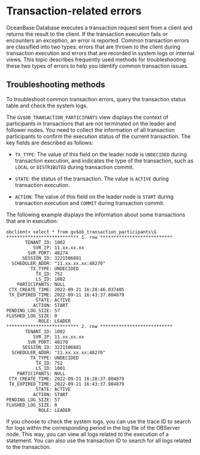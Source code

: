 # Transaction-related errors

OceanBase Database executes a transaction request sent from a client and returns the result to the client. If the transaction execution fails or encounters an exception, an error is reported. Common transaction errors are classified into two types: errors that are thrown to the client during transaction execution and errors that are recorded in system logs or internal views. This topic describes frequently used methods for troubleshooting these two types of errors to help you identify common transaction issues.

## Troubleshooting methods

To troubleshoot common transaction errors, query the transaction status table and check the system logs.

The `GV$OB_TRANSACTION_PARTICIPANTS` view displays the context of participants in transactions that are not terminated on the leader and follower nodes. You need to collect the information of all transaction participants to confirm the execution status of the current transaction. The key fields are described as follows:

* `TX_TYPE`: The value of this field on the leader node is `UNDECIDED` during transaction execution, and indicates the type of the transaction, such as `LOCAL` or `DISTRIBUTED` during transaction commit.

* `STATE`: the status of the transaction. The value is `ACTIVE` during transaction execution.

* `ACTION`: The value of this field on the leader node is `START` during transaction execution and `COMMIT` during transaction commit.

The following example displays the information about some transactions that are in execution:

```
obclient> select * from gv$ob_transaction_participants\G
*************************** 1. row ***************************
       TENANT_ID: 1002
          SVR_IP: 11.xx.xx.xx
        SVR_PORT: 48274
      SESSION_ID: 3221506881
  SCHEDULER_ADDR: "11.xx.xx.xx:48270"
         TX_TYPE: UNDECIDED
           TX_ID: 752
           LS_ID: 1002
    PARTICIPANTS: NULL
 CTX_CREATE_TIME: 2022-09-21 16:28:46.037405
 TX_EXPIRED_TIME: 2022-09-21 16:43:37.804879
           STATE: ACTIVE
          ACTION: START
PENDING_LOG_SIZE: 57
FLUSHED_LOG_SIZE: 0
            ROLE: LEADER
*************************** 2. row ***************************
       TENANT_ID: 1002
          SVR_IP: 11.xx.xx.xx
        SVR_PORT: 48270
      SESSION_ID: 3221506881
  SCHEDULER_ADDR: "11.xx.xx.xx:48270"
         TX_TYPE: UNDECIDED
           TX_ID: 752
           LS_ID: 1001
    PARTICIPANTS: NULL
 CTX_CREATE_TIME: 2022-09-21 16:28:37.804879
 TX_EXPIRED_TIME: 2022-09-21 16:43:37.804879
           STATE: ACTIVE
          ACTION: START
PENDING_LOG_SIZE: 57
FLUSHED_LOG_SIZE: 0
            ROLE: LEADER
```

If you choose to check the system logs, you can use the trace ID to search for logs within the corresponding period in the log file of the OBServer node. This way, you can view all logs related to the execution of a statement. You can also use the transaction ID to search for all logs related to the transaction.